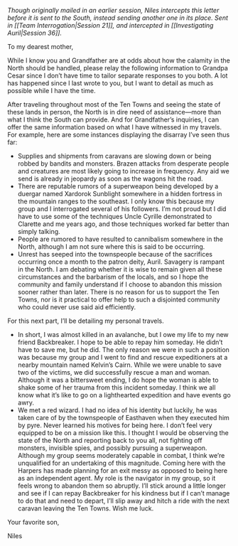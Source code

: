 *Though originally mailed in an earlier session, Niles intercepts this letter before it is sent to the South, instead sending another one in its place. Sent in [[Team Interrogation|Session 21]], and intercepted in [[Investigating Auril|Session 36]].*

To my dearest mother,

While I know you and Grandfather are at odds about how the calamity in the North should be handled, please relay the following information to Grandpa Cesar since I don’t have time to tailor separate responses to you both. A lot has happened since I last wrote to you, but I want to detail as much as possible while I have the time.

After traveling throughout most of the Ten Towns and seeing the state of these lands in person, the North is in dire need of assistance—more than what I think the South can provide. And for Grandfather’s inquiries, I can offer the same information based on what I have witnessed in my travels. For example, here are some instances displaying the disarray I’ve seen thus far:
- Supplies and shipments from caravans are slowing down or being robbed by bandits and monsters. Brazen attacks from desperate people and creatures are most likely going to increase in frequency. Any aid we send is already in jeopardy as soon as the wagons hit the road.
- There are reputable rumors of a superweapon being developed by a duergar named Xardorok Sunblight somewhere in a hidden fortress in the mountain ranges to the southeast. I only know this because my group and I interrogated several of his followers. I’m not proud but I did have to use some of the techniques Uncle Cyrille demonstrated to Clarette and me years ago, and those techniques worked far better than simply talking.
- People are rumored to have resulted to cannibalism somewhere in the North, although I am not sure where this is said to be occurring.
- Unrest has seeped into the townspeople because of the sacrifices occurring once a month to the patron deity, Auril.
Savagery is rampant in the North. I am debating whether it is wise to remain given all these circumstances and the barbarism of the locals, and so I hope the community and family understand if I choose to abandon this mission sooner rather than later. There is no reason for us to support the Ten Towns, nor is it practical to offer help to such a disjointed community who could never use said aid efficiently.

For this next part, I’ll be detailing my personal travels.
- In short, I was almost killed in an avalanche, but I owe my life to my new friend Backbreaker. I hope to be able to repay him someday. He didn’t have to save me, but he did. The only reason we were in such a position was because my group and I went to find and rescue expeditioners at a nearby mountain named Kelvin’s Cairn. While we were unable to save two of the victims, we did successfully rescue a man and woman. Although it was a bittersweet ending, I do hope the woman is able to shake some of her trauma from this incident someday. I think we all know what it’s like to go on a lighthearted expedition and have events go awry.
- We met a red wizard. I had no idea of his identity but luckily, he was taken care of by the townspeople of Easthaven when they executed him by pyre. Never learned his motives for being here.
I don’t feel very equipped to be on a mission like this. I thought I would be observing the state of the North and reporting back to you all, not fighting off monsters, invisible spies, and possibly pursuing a superweapon. Although my group seems moderately capable in combat, I think we’re unqualified for an undertaking of this magnitude. Coming here with the Harpers has made planning for an exit messy as opposed to being here as an independent agent. My role is the navigator in my group, so it feels wrong to abandon them so abruptly. I’ll stick around a little longer and see if I can repay Backbreaker for his kindness but if I can’t manage to do that and need to depart, I’ll slip away and hitch a ride with the next caravan leaving the Ten Towns. Wish me luck.

Your favorite son,

Niles